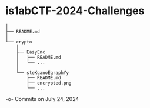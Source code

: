 # is1abCTF-2024-Challenges

```
│
├── README.md
│
└── crypto
    │
    ├── EasyEnc
    │   ├── README.md
    │   └── ...
    │   
    └── steKganoEgraphYy
        ├── README.md
        ├── encrypted.png
        └── ...
```
-o-		Commits on July 24, 2024
